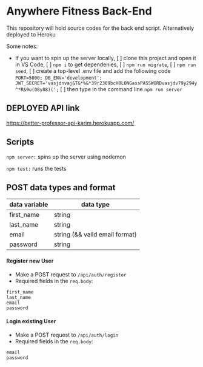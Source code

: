 # Anywhere Fitness Back-End

This repository will hold source codes for the back end script. Alternatively deployed to Heroku

Some notes:
  - If you want to spin up the server locally,
      [ ] clone this project and open it in VS Code,
      [ ] `npm i` to get dependenies,
      [ ] `npm run migrate`,
      [ ] `npm run seed`,
      [ ] create a top-level .env file and add the following code
          ```
            PORT=5000;
            DB_ENV='development';
            JWT_SECRET='vasjdnvaj&T&*%&*39r2309bcH8LONGassPASSWORDvasjdv79y294y^*R&9u(08y88)(';
          ```
      [ ] then type in the command line `npm run server`

## DEPLOYED API link

https://better-professor-api-karim.herokuapp.com/

## Scripts

`npm server:` spins up the server using nodemon

`npm test:` runs the tests

## POST data types and format

| data variable  | data type                                  |
| -------------- | ------------------------------------------ |
| first_name      | string                                     |
| last_name       | string                                     |
| email          | string (&& valid email format)             |
| password       | string                                     |


#### Register new User

- Make a POST request to `/api/auth/register`
- Required fields in the `req.body`:

```
first_name
last_name
email
password
```

#### Login existing User

- Make a POST request to `/api/auth/login`
- Required fields in the `req.body`:

```
email
password
```